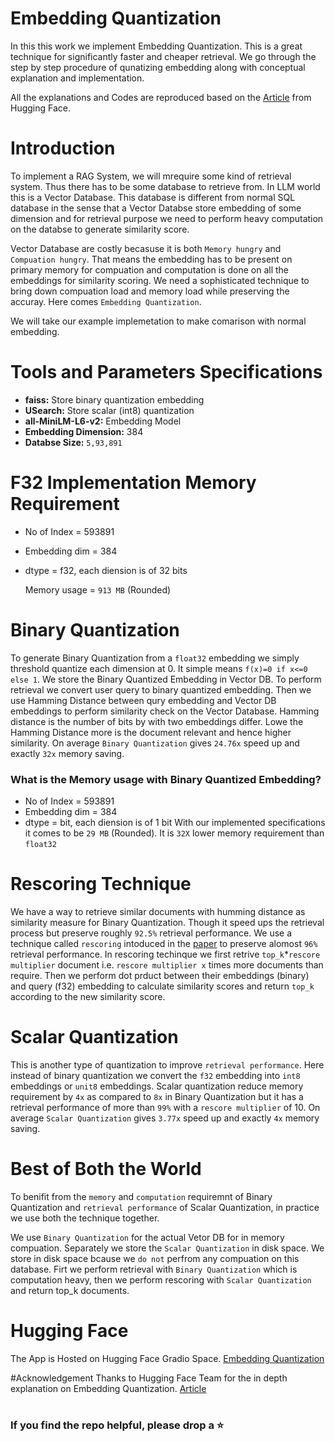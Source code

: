 # Embedding Quantization

In this this work we implement Embedding Quantization. This is a great technique for significantly faster and cheaper retrieval.
We go through the step by step procedure of qunatizing embedding along with conceptual explanation and implementation.

All the explanations and Codes are reproduced based on the [Article](https://huggingface.co/blog/embedding-quantization) from
Hugging Face.

# Introduction

To implement a RAG System, we will mrequire some kind of retrieval system. Thus there has to be some database to retrieve from.
In LLM world this is a Vector Database. This database is different from normal SQL database in the sense that a Vector Databse store
embedding of some dimension and for retrieval purpose we need to perform heavy computation on the databse to generate similarity score.

Vector Database are costly becasuse it is both `Memory hungry` and `Compuation hungry`. That means the embedding has to be present
on primary memory for compuation and computation is done on all the embeddings for similarity scoring.
We need a sophisticated technique to bring down compuation load and memory load while preserving the accuray. Here comes `Embedding Quantization`.

We will take our example implemetation to make comarison with normal embedding.

# Tools and Parameters Specifications

- **faiss:** Store binary quantization embedding
- **USearch:** Store scalar (int8) quantization
- **all-MiniLM-L6-v2:** Embedding Model
- **Embedding Dimension:** 384
- **Databse Size:** `5,93,891`

# F32 Implementation Memory Requirement

- No of Index = 593891
- Embedding dim = 384
- dtype = f32, each diension is of 32 bits

  Memory usage = `913 MB` (Rounded)

# Binary Quantization

To generate Binary Quantization from a `float32` embedding we simply threshold quantize each dimension at 0. It simple means `f(x)=0 if x<=0
else 1`. We store the Binary Quantized Embedding in Vector DB. To perform retrieval we convert user query to binary quantized embedding. 
Then we use Hamming Distance between qury embedding and Vector DB embeddings to perform similarity check on the Vector Database. Hamming distance
is the number of bits by with two embeddings differ. Lowe the Hamming Distance more is the document relevant and hence higher similarity. On average
`Binary Quantization` gives `24.76x` speed up and exactly `32x` memory saving.

### What is the Memory usage with Binary Quantized Embedding?
- No of Index = 593891
- Embedding dim = 384
- dtype = bit, each diension is of 1 bit
With our implemented specifications it comes to be `29 MB` (Rounded). It is `32X` lower memory requirement than `float32`

# Rescoring Technique
We have a way to retrieve similar documents with humming distance as similarity measure for Binary Quantization. Though it speed ups the
retrieval process but preserve roughly `92.5%` retrieval performance.
We use a technique called `rescoring` intoduced in the [paper](https://arxiv.org/abs/2106.00882) to preserve alomost `96%` retrieval performance.
In rescoring techinque we first retrive `top_k`*`rescore multiplier` document i.e. `rescore multiplier x` times more documents than require.
Then we perform dot prduct between their embeddings (binary) and query (f32) embedding to calculate similarity scores and return `top_k` according to 
the new similarity score.

# Scalar Quantization
This is another type of quantization to improve `retrieval performance`. Here instead of binary quantization we convert the `f32` embedding into 
`int8` embeddings or `unit8` embeddings. Scalar quantization reduce memory requirement by `4x` as compared to `8x` in Binary Quantization but it has
a retrieval performance of more than `99%` with a `rescore multiplier` of 10. On average `Scalar Quantization` gives `3.77x` speed up and exactly `4x` memory saving.

# Best of Both the World
To benifit from the `memory` and `computation` requiremnt of Binary Quantization and `retrieval performance` of Scalar Quantization, in practice we
use both the technique together.

We use `Binary Quantization` for the actual Vetor DB for in memory compuation. Separately we store the `Scalar Quantization` in disk space. We store in
disk space bcause we `do not` perfrom any compuation on this database. Firt we perform retrieval with `Binary Quantization` which is computation heavy, 
then we perform rescoring with `Scalar Quantization` and return top_k documents.

# Hugging Face
The App is Hosted on Hugging Face Gradio Space. [Embedding Quantization](https://huggingface.co/spaces/SwastikM/Embedding-Quantization)

#Acknowledgement
Thanks to Hugging Face Team for the in depth explanation on Embedding Quantization. [Article](https://huggingface.co/blog/embedding-quantization)

#
### If you find the repo helpful, please drop a ⭐


